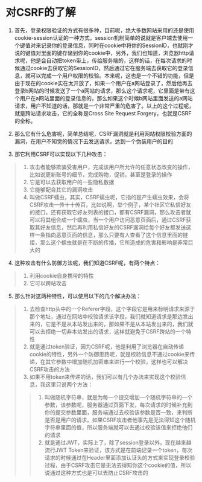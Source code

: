 # 对CSRF的了解

1. 首先，登录权限验证的方式有很多种，目前呢，绝大多数网站采用的还是使用cookie-session认证的一种方式，session机制简单的说就是客户端去使用一个键值对来记录你的登录信息，同时在cookie中将你的SessionID，也就刚才说的键值对里面的键存储到你的cookie中，另外，我们也知道，浏览器http请求呢，他是会自动把token带上，传给服务端的，这样的话，在每次请求的时候通过cookie去获取它的SessionID，然后通过它在服务端去获取它的登录信息，就可以完成一个用户权限的校验。本来呢，这也是一个不错的功能，但是由于现在的cookie实在太开放了，如果一个用户在a网站登录了，然后他再去登录b网站的时候发送了一个a网站的请求，那么这个请求呢，它里面是带有这个用户在a网站里面的登录信息的，那么如果这个时候b网站里面发送的a网站请求，用户不知道的话，那就是一个非常严重的危害了。以上的这个过程呢，就是跨站请求攻击，它的全称是Cross Site Request Forgery，也就是CSRF的全称。

2. 那么它有什么危害呢，简单总结呢，CSRF漏洞就是利用网站权限校验方面的漏洞，在用户不知觉的情况下去发送请求，达到一个伪装用户的目的

3. 那它利用CSRF可以实现以下几种攻击：
> 1. 攻击者能够欺骗受害用户，完成该用户所允许的任意状态改变的操作，比如说更新账号的细节，完成购物，促销，甚至是登录的操作
> 2. 它是可以去获取用户的一些隐私数据
> 3. 它能够配合其它的漏洞攻击
> 4. 叫做CSRF蠕虫，其实，CSRF蠕虫呢，它指的是产生蠕虫效果，会将CSRF攻击一传十十传百，比如说啊，举个例子，某个社区它私信好友的接口，还有获取它好友列表的接口，都有CSRF漏洞，那么攻击者就可以将其组合成一个蠕虫，当一个用户访问恶意页面后，通过CSRF获取其好友信息，然后再利用私信好友的CSRF漏洞给每个好友都发送这样一条指向恶意页面的信息，那么只要有人查看了这个信息里面的链接，那么这个蠕虫就是在不断的传播，它所造成的危害和影响是非常巨大的

4. 这种攻击有什么防御方法呢，我们知道CSRF呢，有两个特点：
> 1. 利用cookie自身携带的特性
> 2. 它可以跨站攻击

5. 那么针对这两种特性，可以使用以下的几个解决办法：
> 1. 去检查http头中的一个Referer字段，这个字段它是用来标明请求来源于那个地址，通过在网站中校验请求该字段，我们就知道请求是那边发出来的，它是不是从本站发出来的，那如果不是从本站发出来的，我们就可以去拒绝一切非本站发出的请求，这样就避免于CSRF跨站的一个特性
> 2. 就是通过token验证，因为CSRF呢，他是利用了浏览器在自动传递cookie的特性，另外一个防御思路呢，就是校验信息不通过cookie来传递，在其它参数中增加随机加密串来进行一个校验，这样也可以解决CSRF攻击的方法
> 3. 如果不用token来传递的话，我们可以有几个办法来实现这个校验信息，我这里只说两个方法：
>> 1. 叫做随机字符串，就是为每一个提交增加一个随机字符串的一个参数，该参数呢，服务器通过页面下发，每次请求的时候补充到你的提交参数里面，服务端通过去校验该参数是否一致，来判断是否是用户的请求。如果CSRF攻击者他事先是无法得知这个随机字符串里面的值，所以服务端就可以去通过校验该值来拒绝他们的请求
>> 2. 就是通过JWT，实际上了，除了session登录以外，现在越来越流行JWT Token来验证，该方式是在前端记录一个token，每次请求的时候通过在Header里面添加认证头的方式来实现登录校验过程，由于CSRF攻击它是无法去得知你这个cookie的值，所以说通过这种方式也是可以去防止CSRF攻击的
